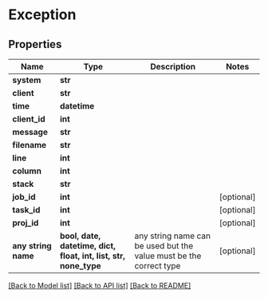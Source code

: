 # Exception


## Properties
Name | Type | Description | Notes
------------ | ------------- | ------------- | -------------
**system** | **str** |  | 
**client** | **str** |  | 
**time** | **datetime** |  | 
**client_id** | **int** |  | 
**message** | **str** |  | 
**filename** | **str** |  | 
**line** | **int** |  | 
**column** | **int** |  | 
**stack** | **str** |  | 
**job_id** | **int** |  | [optional] 
**task_id** | **int** |  | [optional] 
**proj_id** | **int** |  | [optional] 
**any string name** | **bool, date, datetime, dict, float, int, list, str, none_type** | any string name can be used but the value must be the correct type | [optional]

[[Back to Model list]](../README.md#documentation-for-models) [[Back to API list]](../README.md#documentation-for-api-endpoints) [[Back to README]](../README.md)


